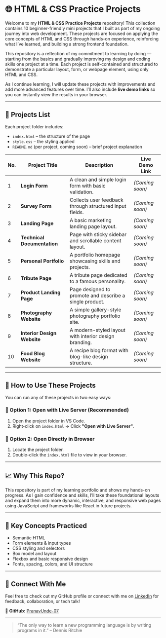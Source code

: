 # 🌐 HTML & CSS Practice Projects

Welcome to my **HTML & CSS Practice Projects** repository! This collection contains 10 beginner-friendly mini projects that I built as part of my ongoing journey into web development. These projects are focused on applying the core concepts of HTML and CSS through hands-on experience, reinforcing what I’ve learned, and building a strong frontend foundation.

This repository is a reflection of my commitment to learning by doing — starting from the basics and gradually improving my design and coding skills one project at a time. Each project is self-contained and structured to demonstrate a particular layout, form, or webpage element, using only HTML and CSS.

As I continue learning, I will update these projects with improvements and add more advanced features over time. I’ll also include **live demo links** so you can instantly view the results in your browser.

---

## 📁 Projects List

Each project folder includes:
- `index.html` – the structure of the page
- `style.css` – the styling applied
- `README.md` (per project, coming soon) – brief project explanation

| No. | Project Title                | Description                                              | Live Demo Link |
|-----|------------------------------|----------------------------------------------------------|----------------|
| 1   | **Login Form**              | A clean and simple login form with basic validation.     | *(Coming soon)* |
| 2   | **Survey Form**             | Collects user feedback through structured input fields.  | *(Coming soon)* |
| 3   | **Landing Page**            | A basic marketing landing page layout.                   | *(Coming soon)* |
| 4   | **Technical Documentation** | Page with sticky sidebar and scrollable content layout.  | *(Coming soon)* |
| 5   | **Personal Portfolio**      | A portfolio homepage showcasing skills and projects.     | *(Coming soon)* |
| 6   | **Tribute Page**            | A tribute page dedicated to a famous personality.        | *(Coming soon)* |
| 7   | **Product Landing Page**    | Page designed to promote and describe a single product.  | *(Coming soon)* |
| 8   | **Photography Website**     | A simple gallery-style photography portfolio site.       | *(Coming soon)* |
| 9   | **Interior Design Website** | A modern-styled layout with interior design branding.    | *(Coming soon)* |
| 10  | **Food Blog Website**       | A recipe blog format with blog-like design structure.    | *(Coming soon)* |

---

## 🚀 How to Use These Projects

You can run any of these projects in two easy ways:

### 📌 Option 1: Open with Live Server (Recommended)
1. Open the project folder in VS Code.
2. Right-click on `index.html` → Click **"Open with Live Server"**.

### 📌 Option 2: Open Directly in Browser
1. Locate the project folder.
2. Double-click the `index.html` file to view in your browser.

---

## 📈 Why This Repo?

This repository is part of my learning portfolio and shows my hands-on progress. As I gain confidence and skills, I’ll take these foundational layouts and expand them into more dynamic, interactive, and responsive web pages using JavaScript and frameworks like React in future projects.

---

## 🧠 Key Concepts Practiced

- Semantic HTML
- Form elements & input types
- CSS styling and selectors
- Box model and layout
- Flexbox and basic responsive design
- Fonts, spacing, colors, and UI structure

---

## 🙌 Connect With Me

Feel free to check out my GitHub profile or connect with me on [LinkedIn](https://www.linkedin.com/in/pranavunde/) for feedback, collaboration, or tech talk!

🔗 **GitHub:** [PranavUnde-07](https://github.com/PranavUnde-07)

---

> “The only way to learn a new programming language is by writing programs in it.” – Dennis Ritchie
